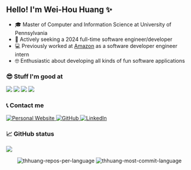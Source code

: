 ## Hello! I'm Wei-Hou Huang ✨

- 🎓 Master of Computer and Information Science at University of Pennsylvania
- 🔭 Actively seeking a 2024 full-time software engineer/developer
- 💻 Previously worked at [Amazon][amazon] as a software developer engineer intern
- 🤓 Enthusiastic about developing all kinds of fun software applications


### 😎 Stuff I'm good at

<p align="left">

  <!--- Ref: https://github.com/Ileriayo/markdown-badges -->
  [<img src="https://img.shields.io/badge/c++-%2300599C.svg?style=for-the-badge&logo=c%2B%2B&logoColor=white"/>][c++]
  [<img src="https://img.shields.io/badge/java-%23ED8B00.svg?style=for-the-badge&logo=openjdk&logoColor=white"/>][java]
  [<img src="https://img.shields.io/badge/python%20-%2314354C.svg?&style=for-the-badge&logo=python&logoColor=white"/>][python]
  [<img src="https://img.shields.io/badge/AWS-%23FF9900.svg?style=for-the-badge&logo=amazon-aws&logoColor=white"/>][aws]

</p>

### 📞 Contact me



<p align="left">
  <a href="https://huangweihou.github.io/Personal_Website/">
    <img src="https://img.shields.io/badge/personal_website-%23121011.svg?&style=for-the-badge&logo=bitcoin&logoColor=white" alt="Personal Website">
  </a>
  <a href="https://github.com/huangweihou">
    <img src="https://img.shields.io/badge/github-%23121011.svg?&style=for-the-badge&logo=github&logoColor=white" alt="GitHub">
  </a>
  <a href="https://www.linkedin.com/in/weihouhuang">
    <img src="https://img.shields.io/badge/linkedin-%230077B5.svg?style=for-the-badge&logo=linkedin&logoColor=white" alt="LinkedIn">
  </a>
</p>

### 📈 GitHub status

![](https://komarev.com/ghpvc/?username=thhuang&label=Views&style=for-the-badge)

<p align=center>
  <div align=center>
    <img align="center" src="https://github-profile-summary-cards.vercel.app/api/cards/repos-per-language?username=thhuang&theme=nord_dark&exclude=HTML,CSS,SCSS" alt="thhuang-repos-per-language" />
    <img align="center" src="https://github-profile-summary-cards.vercel.app/api/cards/most-commit-language?username=thhuang&theme=nord_dark&exclude=HTML,CSS,SCSS" alt="thhuang-most-commit-language" />
  </div>
</p>


[aws]: https://aws.amazon.com/
[c++]: https://en.cppreference.com/w/
[amazon]: https://www.amazon.com/
[github]: https://github.com/huangweihou
[java]: https://www.java.com/
[leetcode]: https://leetcode.com/huangwh/
[linkedin]: https://www.linkedin.com/in/weihouhuang
[python]: https://www.python.org
